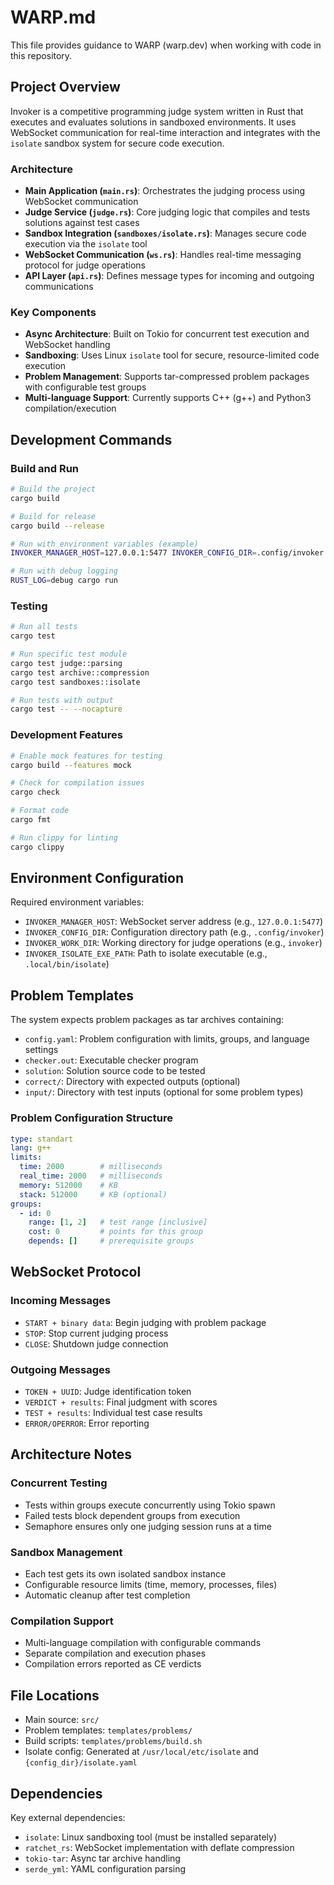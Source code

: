 # WARP.md

This file provides guidance to WARP (warp.dev) when working with code in this repository.

## Project Overview

Invoker is a competitive programming judge system written in Rust that executes and evaluates solutions in sandboxed environments. It uses WebSocket communication for real-time interaction and integrates with the `isolate` sandbox system for secure code execution.

### Architecture

- **Main Application (`main.rs`)**: Orchestrates the judging process using WebSocket communication
- **Judge Service (`judge.rs`)**: Core judging logic that compiles and tests solutions against test cases
- **Sandbox Integration (`sandboxes/isolate.rs`)**: Manages secure code execution via the `isolate` tool
- **WebSocket Communication (`ws.rs`)**: Handles real-time messaging protocol for judge operations
- **API Layer (`api.rs`)**: Defines message types for incoming and outgoing communications

### Key Components

- **Async Architecture**: Built on Tokio for concurrent test execution and WebSocket handling
- **Sandboxing**: Uses Linux `isolate` tool for secure, resource-limited code execution
- **Problem Management**: Supports tar-compressed problem packages with configurable test groups
- **Multi-language Support**: Currently supports C++ (g++) and Python3 compilation/execution

## Development Commands

### Build and Run
```bash
# Build the project
cargo build

# Build for release
cargo build --release

# Run with environment variables (example)
INVOKER_MANAGER_HOST=127.0.0.1:5477 INVOKER_CONFIG_DIR=.config/invoker INVOKER_WORK_DIR=invoker INVOKER_ISOLATE_EXE_PATH=.local/bin/isolate cargo run

# Run with debug logging
RUST_LOG=debug cargo run
```

### Testing
```bash
# Run all tests
cargo test

# Run specific test module
cargo test judge::parsing
cargo test archive::compression
cargo test sandboxes::isolate

# Run tests with output
cargo test -- --nocapture
```

### Development Features
```bash
# Enable mock features for testing
cargo build --features mock

# Check for compilation issues
cargo check

# Format code
cargo fmt

# Run clippy for linting
cargo clippy
```

## Environment Configuration

Required environment variables:
- `INVOKER_MANAGER_HOST`: WebSocket server address (e.g., `127.0.0.1:5477`)
- `INVOKER_CONFIG_DIR`: Configuration directory path (e.g., `.config/invoker`)
- `INVOKER_WORK_DIR`: Working directory for judge operations (e.g., `invoker`)
- `INVOKER_ISOLATE_EXE_PATH`: Path to isolate executable (e.g., `.local/bin/isolate`)

## Problem Templates

The system expects problem packages as tar archives containing:
- `config.yaml`: Problem configuration with limits, groups, and language settings
- `checker.out`: Executable checker program
- `solution`: Solution source code to be tested
- `correct/`: Directory with expected outputs (optional)
- `input/`: Directory with test inputs (optional for some problem types)

### Problem Configuration Structure
```yaml
type: standart
lang: g++
limits:
  time: 2000        # milliseconds
  real_time: 2000   # milliseconds
  memory: 512000    # KB
  stack: 512000     # KB (optional)
groups:
  - id: 0
    range: [1, 2]   # test range [inclusive]
    cost: 0         # points for this group
    depends: []     # prerequisite groups
```

## WebSocket Protocol

### Incoming Messages
- `START + binary data`: Begin judging with problem package
- `STOP`: Stop current judging process
- `CLOSE`: Shutdown judge connection

### Outgoing Messages
- `TOKEN + UUID`: Judge identification token
- `VERDICT + results`: Final judgment with scores
- `TEST + results`: Individual test case results
- `ERROR/OPERROR`: Error reporting

## Architecture Notes

### Concurrent Testing
- Tests within groups execute concurrently using Tokio spawn
- Failed tests block dependent groups from execution
- Semaphore ensures only one judging session runs at a time

### Sandbox Management
- Each test gets its own isolated sandbox instance
- Configurable resource limits (time, memory, processes, files)
- Automatic cleanup after test completion

### Compilation Support
- Multi-language compilation with configurable commands
- Separate compilation and execution phases
- Compilation errors reported as CE verdicts

## File Locations

- Main source: `src/`
- Problem templates: `templates/problems/`
- Build scripts: `templates/problems/build.sh`
- Isolate config: Generated at `/usr/local/etc/isolate` and `{config_dir}/isolate.yaml`

## Dependencies

Key external dependencies:
- `isolate`: Linux sandboxing tool (must be installed separately)
- `ratchet_rs`: WebSocket implementation with deflate compression
- `tokio-tar`: Async tar archive handling
- `serde_yml`: YAML configuration parsing
